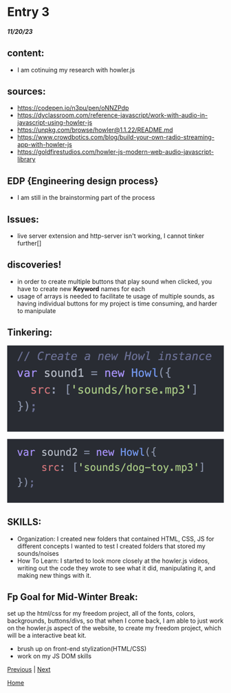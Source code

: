 # Entry 3
##### 11/20/23

## content:
* I am cotinuing my research with howler.js
## sources:
* https://codepen.io/n3pu/pen/oNNZPdp
* https://dyclassroom.com/reference-javascript/work-with-audio-in-javascript-using-howler-js
* https://unpkg.com/browse/howler@1.1.22/README.md
* https://www.crowdbotics.com/blog/build-your-own-radio-streaming-app-with-howler-js
* https://goldfirestudios.com/howler-js-modern-web-audio-javascript-library
## EDP {Engineering design process}
* I am still in the brainstorming part of the process

## Issues:
* live server extension and http-server isn't working, I cannot tinker further[]
## discoveries!
* in order to create multiple buttons that play sound when clicked, you have to create new **Keyword** names for each
* usage of arrays is needed to facilitate te usage of multiple sounds, as having individual buttons for my project is time consuming, and harder to manipulate



## Tinkering:
![my image](screenshots/sound1.png)

![my image](screenshots/sound2.png)




## SKILLS:
* Organization:
    I created new folders that contained HTML, CSS, JS for different concepts I wanted to test
    I created folders that stored my sounds/noises
* How To Learn:
    I started to look more closely at the howler.js videos, writing out the code they wrote to see what it did, manipulating it, and making new things with it.


## Fp Goal for Mid-Winter Break:

set up the html/css for my freedom project, all of the fonts, colors, backgrounds, buttons/divs, so that when I come back, I am able to just work on the howler.js aspect of the website, to create my freedom project, which will be a interactive beat kit.


* brush up on front-end stylization(HTML/CSS)
* work on my JS DOM skills

[Previous](entry02.md) | [Next](entry04.md)

[Home](../README.md)
